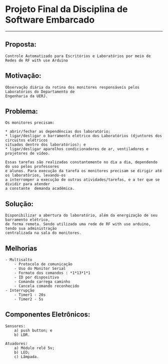 # Projeto Final da Disciplina de Software Embarcado

---
## Proposta: 

	Controle Automatizado para Escritórios e Laboratórios por meio de Redes de RF with use Arduino 
	
## Motivação: 

	Observação diária da rotina dos monitores responsáveis pelos Laboratórios do Departamento de
	Engenharia da UERJ.
	
## Problema:

	Os monitores precisam:
	
	* abrir/fechar as dependências dos laboratório;
	* ligar/desligar o barramento elétrico dos Laboratórios (djuntores dos circuitos elétricos
	situados dentro dos laboratórios); e
	* ligar/desligar aparelhos condicionadores de ar, ventiladores e projetores de vídeo.

	Essas tarefas são realizadas constantemente no dia a dia, dependendo do uso pelos professores
	e alunos. Para execução da tarefa os monitores precisam se dirigir até os laboratórios, levando-os
	a interromper a execução de outras atividades/tarefas, e a ter que se dividir para atender
	a constante  demanda acadêmica.
	
## Solução:

	Disponibilizar a abertura do laboratório, além da energização de seu barramento elétrico,
	de forma remota. Sendo utilizado uma rede de RF with use arduino, tendo sua administração
	centralizada na sala do monitores.
## Melhorias

	- Multisalto
		- Protocolo de comunicação
		- Uso do Monitor Serial
		- Formato dos comandos : *1*13*1*1
		- ID por dispositivo
		- Comando carrega caminho
		- Cancela comando reconhecido
	- Interrupção
		- Timer1 - 20s
		- Timer2 - 5s

## Componentes Eletrônicos:
	Sensores:
		a) push button; e
		b) LDR.
		
	Atuadores:
		a) Módulo relé 5v;
		b) LED;
		c) Lâmpada.

<!--
By Alisson Cavalcante e Silva
26/10/2018
-->
